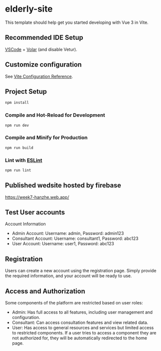 # elderly-site

This template should help get you started developing with Vue 3 in Vite.

## Recommended IDE Setup

[VSCode](https://code.visualstudio.com/) + [Volar](https://marketplace.visualstudio.com/items?itemName=Vue.volar) (and disable Vetur).

## Customize configuration

See [Vite Configuration Reference](https://vitejs.dev/config/).

## Project Setup

```sh
npm install
```

### Compile and Hot-Reload for Development

```sh
npm run dev
```

### Compile and Minify for Production

```sh
npm run build
```

### Lint with [ESLint](https://eslint.org/)

```sh
npm run lint
```


## Published wedsite hosted by firebase
https://week7-hanzhe.web.app/

## Test User accounts
Account Information

- Admin Account: Username: admin, Password: admin123
- Consultant Account: Username: consultant1, Password: abc123
- User Account: Username: user1, Password: abc123

## Registration
Users can create a new account using the registration page. Simply provide the required information, and your account will be ready to use.

## Access and Authorization
Some components of the platform are restricted based on user roles:

- Admin: Has full access to all features, including user management and configuration.
- Consultant: Can access consultation features and view related data.
- User: Has access to general resources and services but limited access to restricted components.
If a user tries to access a component they are not authorized for, they will be automatically redirected to the home page.